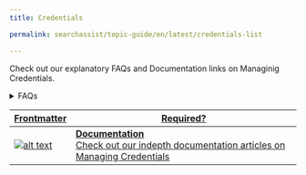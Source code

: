 ```yaml
---
title: Credentials

permalink: searchassist/topic-guide/en/latest/credentials-list

---
```

<!--#### Topic Guide
###### Credentials--> 

 Check out our explanatory FAQs and Documentation links on Managinig Credentials.


<details>
  <summary>FAQs
  </summary>

  <a class="doc-link" target="_blank" href="https://docs.kore.ai/searchassist/administration/managing-credentials/">
 
  How do I add or delete Credentials?

</a>

</details>


<a class="doc-link" target="_blank" href="https://docs.kore.ai/searchassist/administration/managing-credentials/">
 

| Frontmatter | Required? |
|-------------|-------------|
| ![alt text](images/SA_Documentation.svg "Title") | **Documentation**  <br /> Check out our indepth documentation articles on Managing Credentials | 


</a>
